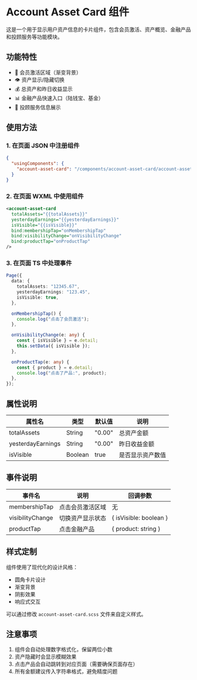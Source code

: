 # Account Asset Card 组件

这是一个用于显示用户资产信息的卡片组件，包含会员激活、资产概览、金融产品和投顾服务等功能模块。

## 功能特性

- 🏦 会员激活区域（渐变背景）
- 👁️ 资产显示/隐藏切换
- 💰 总资产和昨日收益显示
- 📊 金融产品快速入口（陆钱宝、基金）
- 💼 投顾服务信息展示

## 使用方法

### 1. 在页面 JSON 中注册组件

```json
{
  "usingComponents": {
    "account-asset-card": "/components/account-asset-card/account-asset-card"
  }
}
```

### 2. 在页面 WXML 中使用组件

```xml
<account-asset-card
  totalAssets="{{totalAssets}}"
  yesterdayEarnings="{{yesterdayEarnings}}"
  isVisible="{{isVisible}}"
  bind:membershipTap="onMembershipTap"
  bind:visibilityChange="onVisibilityChange"
  bind:productTap="onProductTap"
/>
```

### 3. 在页面 TS 中处理事件

```typescript
Page({
  data: {
    totalAssets: "12345.67",
    yesterdayEarnings: "123.45",
    isVisible: true,
  },

  onMembershipTap() {
    console.log("点击了会员激活");
  },

  onVisibilityChange(e: any) {
    const { isVisible } = e.detail;
    this.setData({ isVisible });
  },

  onProductTap(e: any) {
    const { product } = e.detail;
    console.log("点击了产品:", product);
  },
});
```

## 属性说明

| 属性名            | 类型    | 默认值 | 说明             |
| ----------------- | ------- | ------ | ---------------- |
| totalAssets       | String  | "0.00" | 总资产金额       |
| yesterdayEarnings | String  | "0.00" | 昨日收益金额     |
| isVisible         | Boolean | true   | 是否显示资产数值 |

## 事件说明

| 事件名           | 说明             | 回调参数               |
| ---------------- | ---------------- | ---------------------- |
| membershipTap    | 点击会员激活区域 | 无                     |
| visibilityChange | 切换资产显示状态 | { isVisible: boolean } |
| productTap       | 点击金融产品     | { product: string }    |

## 样式定制

组件使用了现代化的设计风格：

- 圆角卡片设计
- 渐变背景
- 阴影效果
- 响应式交互

可以通过修改 `account-asset-card.scss` 文件来自定义样式。

## 注意事项

1. 组件会自动处理数字格式化，保留两位小数
2. 资产隐藏时会显示模糊效果
3. 点击产品会自动跳转到对应页面（需要确保页面存在）
4. 所有金额建议传入字符串格式，避免精度问题
